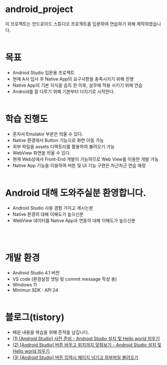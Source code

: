 # android_project
이 프로젝트는 안드로이드 스튜디오 프로젝트를 입문하여 연습하기 위해 제작하였습니다.
<br/><br/>
# 목표
- Andriod Studio 입문용 프로젝트
- 현재 A사 입사 후 Native App의 요구사항을 충족시키기 위해 진행
- Native App의 기본 지식을 습득 한 이후, 실무에 적용 시키기 위해 연습
- Android를 잘 다루기 위해 기본부터 다지기로 시작한다.
<br/><br/>

# 학습 진행도
- 혼자서 Emulator 부분은 띄울 수 있다.
- Native 환경에서 Button 기능으로 화면 이동 가능
- 외부 파일을 assets 디렉토리를 활용하여 불려오기 가능
- WebView 화면을 띄울 수 있다.
- 현재 Web상에서 Front-End 개발이 가능하므로 Web View를 이용한 개발 가능
- Native App 기능을 이용하여 버튼 및 UI 기능 구현은 차근차근 연습 예정
<br/><br/>

# Android 대해 도와주실분 환영합니다.
- Android Studio 사용 경험 가지고 계시는분
- Native 환경의 대해 이해도가 높으신분
- WebView 데이터를 Native App과 연동의 대해 이해도가 높으신분

<br/><br/>

# 개발 환경
- Android Studio 4.1 버전
- VS code (환경설정 셋팅 및 commit message 작성 용)
- Windows 11
- Minimun SDK : API 24
<br/><br/>

# 블로그(tistory)
- 배운 내용을 복습을 위해 흔적을 남깁니다.
- [(1) [Android Studio] 사전 준비 - Android Studio 설치 및 Hello world 띄우기](https://berkley.tistory.com/16)
- [(2) [Android Studio] 버튼 바꾸고 위치까지 맞춰보기 - Android Studio 설치 및 Hello world 띄우기](https://berkley.tistory.com/17)
- [(3) [Android Studio] 버튼 입력시 페이지 넘기고 외부파일 불려오기](https://berkley.tistory.com/18)
